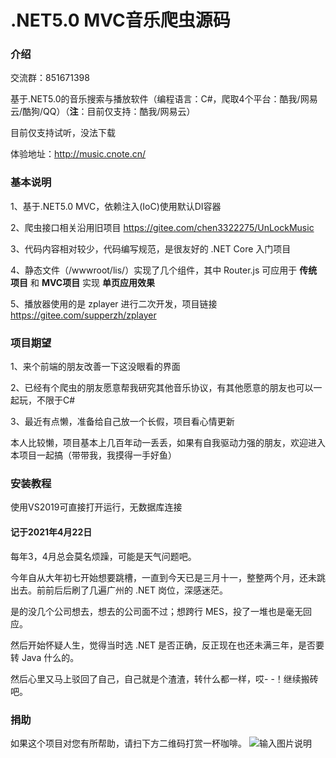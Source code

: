 # .NET5.0 MVC音乐爬虫源码

### 介绍
交流群：851671398

基于.NET5.0的音乐搜索与播放软件（编程语言：C#，爬取4个平台：酷我/网易云/酷狗/QQ）（__注__：目前仅支持：酷我/网易云）

目前仅支持试听，没法下载

体验地址：http://music.cnote.cn/


### 基本说明
1、基于.NET5.0 MVC，依赖注入(IoC)使用默认DI容器

2、爬虫接口相关沿用旧项目 https://gitee.com/chen3322275/UnLockMusic

3、代码内容相对较少，代码编写规范，是很友好的 .NET Core 入门项目

4、静态文件（/wwwroot/lis/）实现了几个组件，其中 Router.js 可应用于 __传统项目__ 和 __MVC项目__ 实现 __单页应用效果__ 

5、播放器使用的是 zplayer 进行二次开发，项目链接 https://gitee.com/supperzh/zplayer


### 项目期望
1、来个前端的朋友改善一下这没眼看的界面

2、已经有个爬虫的朋友愿意帮我研究其他音乐协议，有其他愿意的朋友也可以一起玩，不限于C#

3、最近有点懒，准备给自己放一个长假，项目看心情更新

本人比较懒，项目基本上几百年动一丢丢，如果有自我驱动力强的朋友，欢迎进入本项目一起搞（带带我，我摸得一手好鱼）


### 安装教程
使用VS2019可直接打开运行，无数据库连接


#### 记于2021年4月22日
每年3，4月总会莫名烦躁，可能是天气问题吧。

今年自从大年初七开始想要跳槽，一直到今天已是三月十一，整整两个月，还未跳出去。前前后后刷了几遍广州的 .NET 岗位，深感迷茫。

是的没几个公司想去，想去的公司面不过；想跨行 MES，投了一堆也是毫无回应。

然后开始怀疑人生，觉得当时选 .NET 是否正确，反正现在也还未满三年，是否要转 Java 什么的。

然后心里又马上驳回了自己，自己就是个渣渣，转什么都一样，哎- -！继续搬砖吧。


### 捐助
如果这个项目对您有所帮助，请扫下方二维码打赏一杯咖啡。
![输入图片说明](https://images.gitee.com/uploads/images/2020/1005/195155_1a739694_5684918.png "芦荟柚子茶.png")

